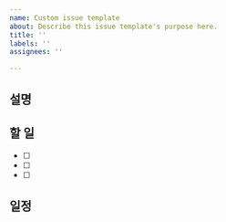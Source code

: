 ```yaml
---
name: Custom issue template
about: Describe this issue template's purpose here.
title: ''
labels: ''
assignees: ''

---
```


## 설명

## 할 일
- [ ]
- [ ]
- [ ]

## 일정
